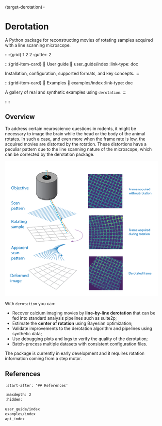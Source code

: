(target-derotation)=
# Derotation
A Python package for reconstructing movies of rotating samples acquired with a line scanning microscope.

::::{grid} 1 2 2
:gutter: 2

:::{grid-item-card} 📘 User guide
:link: user_guide/index
:link-type: doc

Installation, configuration, supported formats, and key concepts.
:::

:::{grid-item-card} 🧪 Examples
:link: examples/index
:link-type: doc

A gallery of real and synthetic examples using `derotation`.
:::

::::

## Overview
To address certain neuroscience questions in rodents, it might be necessary to image the brain while the head or the body of the animal rotates. In such a case, and even more when the frame rate is low, the acquired movies are distorted by the rotation. These distortions have a peculiar pattern due to the line scanning nature of the microscope, which can be corrected by the derotation package.

![](_static/derotation_index.png)

With `derotation` you can:
- Recover calcium imaging movies by **line-by-line derotation** that can be fed into standard analysis pipelines such as suite2p;
- Estimate the **center of rotation** using Bayesian optimization;
- Validate improvements to the derotation algorithm and pipelines using synthetic data;
- Use debugging plots and logs to verify the quality of the derotation;
- Batch-process multiple datasets with consistent configuration files.

The package is currently in early development and it requires rotation information coming from a step motor.


## References
```{include} ../../README.md
:start-after: '## References'
```

```{toctree}
:maxdepth: 2
:hidden:

user_guide/index
examples/index
api_index
```
